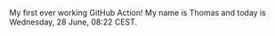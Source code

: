 My first ever working GitHub Action!
My name is Thomas and today is Wednesday, 28 June, 08:22 CEST. 
